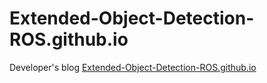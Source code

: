 # Extended-Object-Detection-ROS.github.io
Developer's blog [Extended-Object-Detection-ROS.github.io](Extended-Object-Detection-ROS.github.io)
